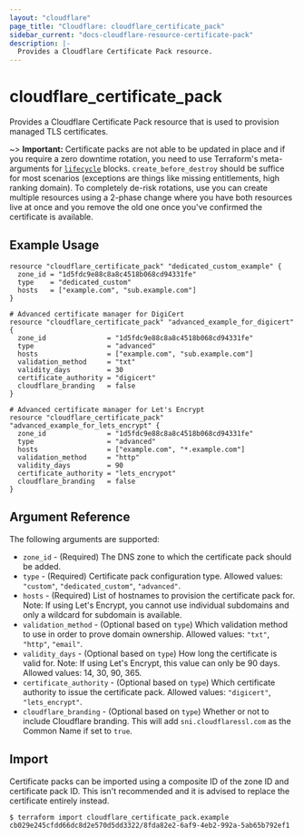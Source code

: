 ```yaml
---
layout: "cloudflare"
page_title: "Cloudflare: cloudflare_certificate_pack"
sidebar_current: "docs-cloudflare-resource-certificate-pack"
description: |-
  Provides a Cloudflare Certificate Pack resource.
---
```


# cloudflare_certificate_pack

Provides a Cloudflare Certificate Pack resource that is used to provision
managed TLS certificates.

~> **Important:** Certificate packs are not able to be updated in place and if
you require a zero downtime rotation, you need to use Terraform's meta-arguments
for [`lifecycle`](https://www.terraform.io/docs/configuration/resources.html#lifecycle-lifecycle-customizations) blocks.
`create_before_destroy` should be suffice for most scenarios (exceptions are
things like missing entitlements, high ranking domain). To completely
de-risk rotations, use you can create multiple resources using a 2-phase change
where you have both resources live at once and you remove the old one once
you've confirmed the certificate is available.

## Example Usage

```hcl
resource "cloudflare_certificate_pack" "dedicated_custom_example" {
  zone_id = "1d5fdc9e88c8a8c4518b068cd94331fe"
  type    = "dedicated_custom"
  hosts   = ["example.com", "sub.example.com"]
}

# Advanced certificate manager for DigiCert
resource "cloudflare_certificate_pack" "advanced_example_for_digicert" {
  zone_id               = "1d5fdc9e88c8a8c4518b068cd94331fe"
  type                  = "advanced"
  hosts                 = ["example.com", "sub.example.com"]
  validation_method     = "txt"
  validity_days         = 30
  certificate_authority = "digicert"
  cloudflare_branding   = false
}

# Advanced certificate manager for Let's Encrypt
resource "cloudflare_certificate_pack" "advanced_example_for_lets_encrypt" {
  zone_id               = "1d5fdc9e88c8a8c4518b068cd94331fe"
  type                  = "advanced"
  hosts                 = ["example.com", "*.example.com"]
  validation_method     = "http"
  validity_days         = 90
  certificate_authority = "lets_encrypot"
  cloudflare_branding   = false
}
```

## Argument Reference

The following arguments are supported:

* `zone_id` - (Required) The DNS zone to which the certificate pack should be added.
* `type` - (Required) Certificate pack configuration type.
  Allowed values: `"custom"`, `"dedicated_custom"`, `"advanced"`.
* `hosts` - (Required) List of hostnames to provision the certificate pack for.
  Note: If using Let's Encrypt, you cannot use individual subdomains and only a
  wildcard for subdomain is available.
* `validation_method` - (Optional based on `type`) Which validation method to
  use in order to prove domain ownership. Allowed values: `"txt"`, `"http"`, `"email"`.
* `validity_days` - (Optional based on `type`) How long the certificate is valid
  for. Note: If using Let's Encrypt, this value can only be 90 days.
  Allowed values: 14, 30, 90, 365.
* `certificate_authority` - (Optional based on `type`) Which certificate
  authority to issue the certificate pack. Allowed values: `"digicert"`,
  `"lets_encrypt"`.
* `cloudflare_branding` - (Optional based on `type`) Whether or not to include
  Cloudflare branding. This will add `sni.cloudflaressl.com` as the Common Name
  if set to `true`.

## Import

Certificate packs can be imported using a composite ID of the zone ID and
certificate pack ID. This isn't recommended and it is advised to replace the
certificate entirely instead.

```
$ terraform import cloudflare_certificate_pack.example cb029e245cfdd66dc8d2e570d5dd3322/8fda82e2-6af9-4eb2-992a-5ab65b792ef1
```

